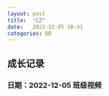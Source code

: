 ```yaml
---
layout: post
title:  "CZ"
date:   2022-12-05 18:41
categories: DB
---
```


## 成长记录
### 日期：2022-12-05 班级视频
<!-- <video style="width: 100%;" src="/assets/video/1359_1670235494.mp4"></video> -->